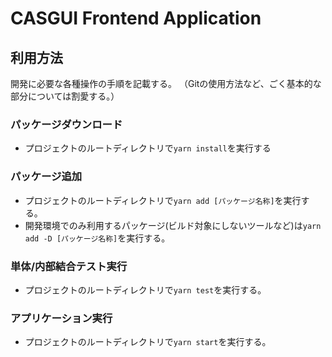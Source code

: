# CASGUI Frontend Application

## 利用方法

開発に必要な各種操作の手順を記載する。
（Gitの使用方法など、ごく基本的な部分については割愛する。）

### パッケージダウンロード

- プロジェクトのルートディレクトリで`yarn install`を実行する

### パッケージ追加

- プロジェクトのルートディレクトリで`yarn add [パッケージ名称]`を実行する。
- 開発環境でのみ利用するパッケージ(ビルド対象にしないツールなど)は`yarn add -D [パッケージ名称]`を実行する。

### 単体/内部結合テスト実行

- プロジェクトのルートディレクトリで`yarn test`を実行する。

### アプリケーション実行

- プロジェクトのルートディレクトリで`yarn start`を実行する。
